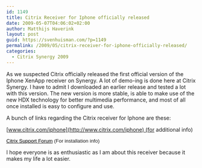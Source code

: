 ```yaml
---
id: 1149
title: Citrix Receiver for Iphone officially released
date: 2009-05-07T04:06:02+02:00
author: Matthijs Haverink
layout: post
guid: https://svenhuisman.com/?p=1149
permalink: /2009/05/citrix-receiver-for-iphone-officially-released/
categories:
  - Citrix Synergy 2009
---
```

As we suspected Citrix officially released the first official version of the Iphone XenApp receiver on Synergy. A lot of demo-ing is done here at Citrix Synergy. I have to admit I downloaded an earlier release and tested a lot with this version. The new version is more stable, is able to make use of the new HDX technology for better multimedia performance, and most of all once installed is easy to configure and use.

A bunch of links regarding the Citrix receiver for Iphone are these:

[www.citrix.com/iphone](http://www.citrix.com/iphone) (for additional info)

<span style="font-family: &quot;Arial&quot;,&quot;sans-serif&quot;; font-size: 10pt; mso-fareast-font-family: Calibri; mso-fareast-theme-font: minor-latin; mso-ansi-language: EN-US; mso-fareast-language: NL; mso-bidi-language: AR-SA;" lang="EN-US"><a href="http://forums.citrix.com/forum.jspa?forumID=832"><span style="color: windowtext; mso-ansi-language: EN-GB;" lang="EN-GB">Citrix Support Forum</span></a> (For installation info)</span>

I hope everyone is as enthusiastic as I am about this receiver because it makes my life a lot easier.